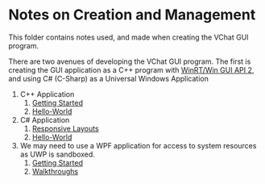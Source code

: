 # Notes on Creation and Management
This folder contains notes used, and made when creating the VChat GUI program.

There are two avenues of developing the VChat GUI program. The first is creating the GUI application as a C++ program with [WinRT/Win GUI API 2](https://learn.microsoft.com/en-us/windows/uwp/cpp-and-winrt-apis/intro-to-using-cpp-with-winrt), and using C# (C-Sharp) as a Universal Windows Application

1) C++ Application
   1) [Getting Started](https://learn.microsoft.com/en-us/windows/apps/winui/winui2/getting-started)
   2) [Hello-World](https://learn.microsoft.com/en-us/windows/uwp/get-started/create-a-basic-windows-10-app-in-cppwinrt)
2) C# Application
   1) [Responsive Layouts](https://learn.microsoft.com/en-us/windows/apps/design/layout/layouts-with-xaml)
   2) [Hello-World](https://learn.microsoft.com/en-us/windows/uwp/get-started/create-a-hello-world-app-xaml-universal)
3) We may need to use a WPF application for access to system resources as UWP is sandboxed.
   1) [Getting Started](https://learn.microsoft.com/en-us/visualstudio/get-started/csharp/tutorial-wpf?view=vs-2022)
   2) [Walkthroughs](https://learn.microsoft.com/en-us/dotnet/desktop/wpf/getting-started/wpf-walkthroughs?view=netframeworkdesktop-4.8)


